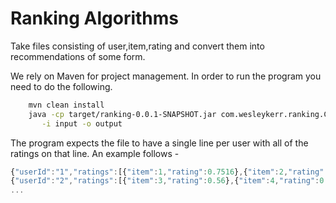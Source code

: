 Ranking Algorithms
======

Take files consisting of user,item,rating and convert them into recommendations of some form.

We rely on Maven for project management.  In order to run the program you need to do the following.

```bash
    mvn clean install
    java -cp target/ranking-0.0.1-SNAPSHOT.jar com.wesleykerr.ranking.CollaborativeFilter \
       -i input -o output
```

The program expects the file to have a single line per user with all of the ratings on that line.  An example follows -

```javascript
{"userId":"1","ratings":[{"item":1,"rating":0.7516},{"item":2,"rating":0.284762}]}
{"userId":"2","ratings":[{"item":3,"rating":0.56},{"item":4,"rating":0.726}]}
...

```
